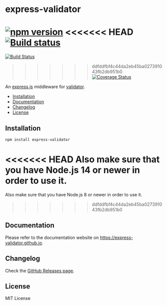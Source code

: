 # express-validator

[![npm version](https://img.shields.io/npm/v/express-validator.svg)](https://www.npmjs.com/package/express-validator)
<<<<<<< HEAD
[![Build status](https://github.com/express-validator/express-validator/actions/workflows/ci.yml/badge.svg)](https://github.com/express-validator/express-validator/actions/workflows/ci.yml)
=======
[![Build Status](https://img.shields.io/travis/express-validator/express-validator.svg)](http://travis-ci.org/express-validator/express-validator)
>>>>>>> ddfddfbf4c44da2eb45ba027391043fb2db951b0
[![Coverage Status](https://img.shields.io/coveralls/express-validator/express-validator.svg)](https://coveralls.io/github/express-validator/express-validator?branch=master)

An [express.js](https://github.com/visionmedia/express) middleware for
[validator](https://github.com/validatorjs/validator.js).

- [Installation](#installation)
- [Documentation](#documentation)
- [Changelog](#changelog)
- [License](#license)

## Installation

```
npm install express-validator
```

<<<<<<< HEAD
Also make sure that you have Node.js 14 or newer in order to use it.
=======
Also make sure that you have Node.js 8 or newer in order to use it.
>>>>>>> ddfddfbf4c44da2eb45ba027391043fb2db951b0

## Documentation

Please refer to the documentation website on https://express-validator.github.io.

## Changelog

Check the [GitHub Releases page](https://github.com/express-validator/express-validator/releases).

## License

MIT License
